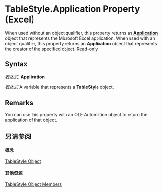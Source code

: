 
# TableStyle.Application Property (Excel)

When used without an object qualifier, this property returns an  **[Application](19b73597-5cf9-4f56-8227-b5211f657f6f.md)** object that represents the Microsoft Excel application. When used with an object qualifier, this property returns an **Application** object that represents the creator of the specified object. Read-only.


## Syntax

 _表达式_. **Application**

 _表达式_ A variable that represents a **TableStyle** object.


## Remarks

You can use this property with an OLE Automation object to return the application of that object.


## 另请参阅


#### 概念


[TableStyle Object](191a5c2c-ecf4-f88a-1639-be7ee9c369c3.md)
#### 其他资源


[TableStyle Object Members](http://msdn.microsoft.com/library/a9266fdf-6168-bedc-0a17-81ccb43449e5%28Office.15%29.aspx)